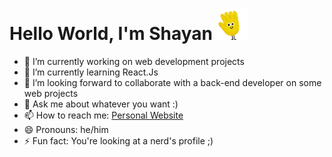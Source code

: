 # Hello World, I'm Shayan <img src="hand-wave.gif" width="50" height="50">


- 🔭 I’m currently working on web development projects
- 🌱 I’m currently learning React.Js
- 👯 I’m looking forward to collaborate with a back-end developer on some web projects 
- 💬 Ask me about whatever you want :)
- 📫 How to reach me: [Personal Website](https://shayan-zamani.me)
- 😄 Pronouns: he/him
- ⚡ Fun fact: You're looking at a nerd's profile ;)
